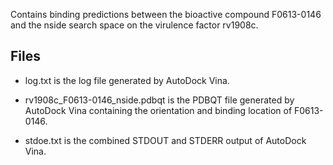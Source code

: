 Contains binding predictions between the bioactive compound F0613-0146 and the nside search space on the virulence factor rv1908c.

## Files

- log.txt is the log file generated by AutoDock Vina.

- rv1908c_F0613-0146_nside.pdbqt is the PDBQT file generated by AutoDock Vina containing the orientation and binding location of F0613-0146.

- stdoe.txt is the combined STDOUT and STDERR output of AutoDock Vina.

